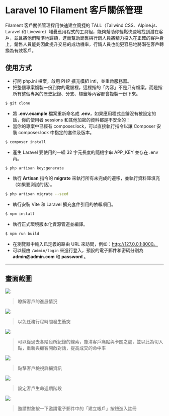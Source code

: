 # Laravel 10 Filament 客戶關係管理

Filament 客戶關係管理採用快速建立簡捷的 TALL（Tailwind CSS、Alpine.js、Laravel 和 Livewire）堆疊應用程式的工具組，能夠幫助你輕鬆快速地找到潛在客戶，並且將他們精準地歸類，進而幫助銷售與行銷人員將精力投入在正確的客戶身上，銷售人員能夠因此提升交易的成功機率，行銷人員也能更容易地將潛在客戶轉換為有效客戶。

## 使用方式
- 打開 php.ini 檔案，啟用 PHP 擴充模組 intl，並重啟服務器。
- 把整個專案複製一份到你的電腦裡，這裡指的「內容」不是只有檔案，而是指所有整個專案的歷史紀錄、分支、標籤等內容都會複製一份下來。
```sh
$ git clone
```
- 將 __.env.example__ 檔案重新命名成 __.env__，如果應用程式金鑰沒有被設定的話，你的使用者 sessions 和其他加密的資料都是不安全的！
- 當你的專案中已經有 composer.lock，可以直接執行指令以讓 Composer 安裝 composer.lock 中指定的套件及版本。
```sh
$ composer install
```
- 產生 Laravel 要使用的一組 32 字元長度的隨機字串 APP_KEY 並存在 .env 內。
```sh
$ php artisan key:generate
```
- 執行 __Artisan__ 指令的 __migrate__ 來執行所有未完成的遷移，並執行資料庫填充（如果要測試的話）。
```sh
$ php artisan migrate --seed
```
- 執行安裝 Vite 和 Laravel 擴充套件引用的依賴項目。
```sh
$ npm install
```
- 執行正式環境版本化資源管道並編譯。
```sh
$ npm run build
```
- 在瀏覽器中輸入已定義的路由 URL 來訪問，例如：http://127.0.0.1:8000。
- 可以經由 `/admin/login` 來進行登入，預設的電子郵件和密碼分別為 __admin@admin.com__ 和 __password__ 。

----

## 畫面截圖
![](https://i.imgur.com/CxpUnGA.png)
> 瞭解客戶的進展情況

![](https://i.imgur.com/eJ06DjP.png)
> 以免任務行程時間發生衝突

![](https://i.imgur.com/5ppuS6d.png)
> 可以從過去各階段所紀錄的線索，釐清客戶痛點與卡關之處，並以此為切入點，重新與顧客開啟對話，提高成交的命中率

![](https://i.imgur.com/4iK9kvE.png)
> 點擊客戶檢視詳細資訊

![](https://i.imgur.com/BReHG3T.png)
> 設定客戶生命週期階段

![](https://i.imgur.com/87hX0ag.png)
> 邀請對象按一下邀請電子郵件中的「建立帳戶」按鈕進入註冊
